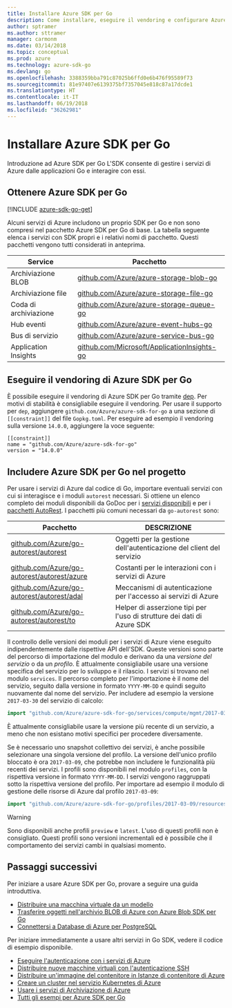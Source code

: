 ```yaml
---
title: Installare Azure SDK per Go
description: Come installare, eseguire il vendoring e configurare Azure SDK per Go.
author: sptramer
ms.author: sttramer
manager: carmonm
ms.date: 03/14/2018
ms.topic: conceptual
ms.prod: azure
ms.technology: azure-sdk-go
ms.devlang: go
ms.openlocfilehash: 3388359bba791c87025b6ffd0e6b476f95589f73
ms.sourcegitcommit: 81e97407e6139375bf7357045e818c87a17dcde1
ms.translationtype: HT
ms.contentlocale: it-IT
ms.lasthandoff: 06/19/2018
ms.locfileid: "36262981"
---
```

# <a name="install-the-azure-sdk-for-go"></a>Installare Azure SDK per Go

Introduzione ad Azure SDK per Go L'SDK consente di gestire i servizi di Azure dalle applicazioni Go e interagire con essi.

## <a name="get-the-azure-sdk-for-go"></a>Ottenere Azure SDK per Go

[!INCLUDE [azure-sdk-go-get](includes/azure-sdk-go-get.md)]

Alcuni servizi di Azure includono un proprio SDK per Go e non sono compresi nel pacchetto Azure SDK per Go di base. La tabella seguente elenca i servizi con SDK propri e i relativi nomi di pacchetto. Questi pacchetti vengono tutti considerati in anteprima.

| Service | Pacchetto |
|---------|---------|
| Archiviazione BLOB | [github.com/Azure/azure-storage-blob-go](https://github.com/Azure/azure-storage-blob-go) |
| Archiviazione file | [github.com/Azure/azure-storage-file-go](https://github.com/Azure/azure-storage-file-go) |
| Coda di archiviazione | [github.com/Azure/azure-storage-queue-go](https://github.com/Azure/azure-storage-queue-go) |
| Hub eventi | [github.com/Azure/azure-event-hubs-go](https://github.com/Azure/azure-event-hubs-go) |
| Bus di servizio | [github.com/Azure/azure-service-bus-go](https://github.com/Azure/azure-service-bus-go) |
| Application Insights | [github.com/Microsoft/ApplicationInsights-go](https://github.com/Microsoft/ApplicationInsights-go) |

## <a name="vendor-the-azure-sdk-for-go"></a>Eseguire il vendoring di Azure SDK per Go

È possibile eseguire il vendoring di Azure SDK per Go tramite [dep](https://github.com/golang/dep). Per motivi di stabilità è consigliabile eseguire il vendoring. Per usare il supporto per `dep`, aggiungere `github.com/Azure/azure-sdk-for-go` a una sezione di `[[constraint]]` del file `Gopkg.toml`. Per eseguire ad esempio il vendoring sulla versione `14.0.0`, aggiungere la voce seguente:

```
[[constraint]]
name = "github.com/Azure/azure-sdk-for-go"
version = "14.0.0"
```

## <a name="include-the-azure-sdk-for-go-in-your-project"></a>Includere Azure SDK per Go nel progetto

Per usare i servizi di Azure dal codice di Go, importare eventuali servizi con cui si interagisce e i moduli `autorest` necessari.
Si ottiene un elenco completo dei moduli disponibili da GoDoc per i [servizi disponibili](https://godoc.org/github.com/Azure/azure-sdk-for-go) e per i [pacchetti AutoRest](https://godoc.org/github.com/Azure/go-autorest). I pacchetti più comuni necessari da `go-autorest` sono:

| Pacchetto | DESCRIZIONE |
|---------|-------------|
| [github.com/Azure/go-autorest/autorest][autorest] | Oggetti per la gestione dell'autenticazione del client del servizio |
| [github.com/Azure/go-autorest/autorest/azure][autorest/azure] | Costanti per le interazioni con i servizi di Azure |
| [github.com/Azure/go-autorest/autorest/adal][autorest/adal] | Meccanismi di autenticazione per l'accesso ai servizi di Azure |
| [github.com/Azure/go-autorest/autorest/to][autorest/to] | Helper di asserzione tipi per l'uso di strutture dei dati di Azure SDK |

[autorest]: https://godoc.org/github.com/Azure/go-autorest/autorest
[autorest/azure]: https://godoc.org/github.com/Azure/go-autorest/autorest/azure
[autorest/adal]: https://godoc.org/github.com/Azure/go-autorest/autorest/adal
[autorest/to]: https://godoc.org/github.com/Azure/go-autorest/autorest/to

Il controllo delle versioni dei moduli per i servizi di Azure viene eseguito indipendentemente dalle rispettive API dell'SDK. Queste versioni sono parte del percorso di importazione del modulo e derivano da una _versione del servizio_ o da un _profilo_. È attualmente consigliabile usare una versione specifica del servizio per lo sviluppo e il rilascio. I servizi si trovano nel modulo `services`. Il percorso completo per l'importazione è il nome del servizio, seguito dalla versione in formato `YYYY-MM-DD` e quindi seguito nuovamente dal nome del servizio. Per includere ad esempio la versione `2017-03-30` del servizio di calcolo:

```go
import "github.com/Azure/azure-sdk-for-go/services/compute/mgmt/2017-03-30/compute"
```

È attualmente consigliabile usare la versione più recente di un servizio, a meno che non esistano motivi specifici per procedere diversamente.

Se è necessario uno snapshot collettivo dei servizi, è anche possibile selezionare una singola versione del profilo. La versione dell'unico profilo bloccato è ora `2017-03-09`, che potrebbe non includere le funzionalità più recenti dei servizi. I profili sono disponibili nel modulo `profiles`, con la rispettiva versione in formato `YYYY-MM-DD`. I servizi vengono raggruppati sotto la rispettiva versione del profilo. Per importare ad esempio il modulo di gestione delle risorse di Azure dal profilo `2017-03-09`:

```go
import "github.com/Azure/azure-sdk-for-go/profiles/2017-03-09/resources/mgmt/resources"
```

> [!WARNING]
> Sono disponibili anche profili `preview` e `latest`. L'uso di questi profili non è consigliato. Questi profili sono versioni incrementali ed è possibile che il comportamento dei servizi cambi in qualsiasi momento.

## <a name="next-steps"></a>Passaggi successivi

Per iniziare a usare Azure SDK per Go, provare a seguire una guida introduttiva.

* [Distribuire una macchina virtuale da un modello](azure-sdk-go-qs-vm.md)
* [Trasferire oggetti nell'archivio BLOB di Azure con Azure Blob SDK per Go](/azure/storage/blobs/storage-quickstart-blobs-go?toc=%2fgo%2fazure%2ftoc.json)
* [Connettersi a Database di Azure per PostgreSQL](/azure/postgresql/connect-go?toc=%2fgo%2fazure%2ftoc.json)

Per iniziare immediatamente a usare altri servizi in Go SDK, vedere il codice di esempio disponibile.

* [Eseguire l'autenticazione con i servizi di Azure](https://github.com/Azure-Samples/azure-sdk-for-go-samples/tree/master/iam)
* [Distribuire nuove macchine virtuali con l'autenticazione SSH](https://github.com/Azure-Samples/azure-sdk-for-go-samples/tree/master/compute)
* [Distribuire un'immagine del contenitore in Istanze di contenitore di Azure](https://github.com/Azure-Samples/azure-sdk-for-go-samples/tree/master/containerinstance)
* [Creare un cluster nel servizio Kubernetes di Azure](https://github.com/Azure-Samples/azure-sdk-for-go-samples/tree/master/containerservice)
* [Usare i servizi di Archiviazione di Azure](https://github.com/Azure-Samples/azure-sdk-for-go-samples/tree/master/storage)
* [Tutti gli esempi per Azure SDK per Go](https://github.com/azure-samples/azure-sdk-for-go-samples)
